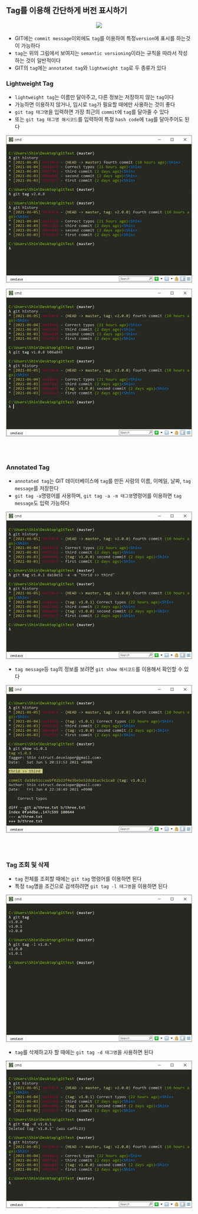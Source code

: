 ## Tag를 이용해 간단하게 버전 표시하기
<p align = "center"><img src = "https://media.vlpt.us/images/slaslaya/post/90902503-a9ba-49e1-8167-e25613aee51b/440px-Semver.jpg"/></p>

- GIT에는 `commit message`이외에도 `tag`를 이용하여 특정`version`에 표시를 하는것이 가능하다
- `tag`는 위의 그림에서 보여지는 `semantic versioning`이라는 규칙을 따라서 작성하는 것이 일반적이다
- GIT의 `tag`에는 `annotated tag`와 `lightweight tag`로 두 종류가 있다

### Lightweight Tag
- `lightweight tag`는 이름만 달아주고, 다른 정보는 저장하지 않는 `tag`이다
- 가능하면 이용하지 않거나, 임시로 `tag`가 필요할 때에만 사용하는 것이 좋다
- `git tag 태그명`을 입력하면 가장 최근의 `commit`에 `tag`를 달아줄 수 있다
- 또는 `git tag 태그명 해시코드`를 입력하여 특정 `hash code`에 `tag`를 달아주어도 된다
<p align = "center"><img src = "../imageFiles/035-lightweight-tag.jpg?raw=true"/></p>
<p align = "center"><img src = "../imageFiles/036-lightweight-tag2.jpg?raw=true"/></p>
<br>
 <br>

### Annotated Tag
- `annotated tag`는 GIT 데이터베이스에 `tag`를 만든 사람의 이름, 이메일, 날짜, `tag message`를 저장한다
- `git tag -a`명령어를 사용하며, `git tag -a -m 태그명`명령어를 이용하면 `tag message`도 입력 가능하다
<p align = "center"><img src = "../imageFiles/037-annotated-tag.jpg?raw=true"/></p>

- `tag message`등 `tag`의 정보를 보려면 `git show 해시코드`를 이용해서 확인할 수 있다
<p align = "center"><img src = "../imageFiles/038-annotated-tag-show.jpg?raw=true"/></p>

<br>
 <br>

### Tag 조회 및 삭제
- `tag` 전체를 조회할 때에는 `git tag` 명령어를 이용하면 된다
- 특정 `tag`명을 조건으로 검색하려면 `git tag -l 태그명`을 이용하면 된다
<p align = "center"><img src = "../imageFiles/039-git-tag.jpg?raw=true"/></p>

- `tag`를 삭제하고자 할 때에는 `git tag -d 태그명`을 사용하면 된다
<p align = "center"><img src = "../imageFiles/040-git-tag-d.jpg?raw=true"/></p>

